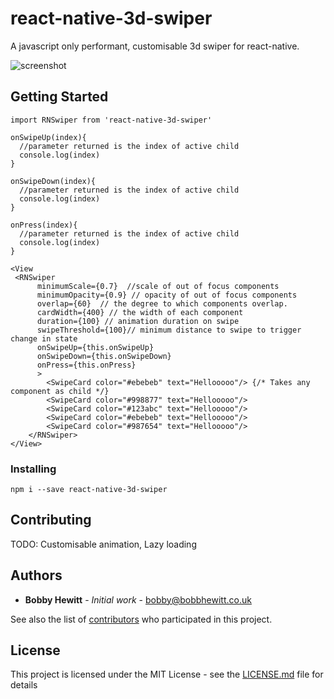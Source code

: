 # react-native-3d-swiper

A javascript only performant, customisable 3d swiper for react-native. 

![screenshot](https://user-images.githubusercontent.com/14819705/28497423-b7e9cfbc-6f7e-11e7-89fd-eb62f8cc6ff2.gif)

## Getting Started

```JSX
import RNSwiper from 'react-native-3d-swiper'

onSwipeUp(index){
  //parameter returned is the index of active child
  console.log(index)
}

onSwipeDown(index){
  //parameter returned is the index of active child
  console.log(index)
}

onPress(index){
  //parameter returned is the index of active child
  console.log(index)
}

<View
 <RNSwiper
      minimumScale={0.7}  //scale of out of focus components
      minimumOpacity={0.9} // opacity of out of focus components
      overlap={60}  // the degree to which components overlap.  
      cardWidth={400} // the width of each component
      duration={100} // animation duration on swipe
      swipeThreshold={100}// minimum distance to swipe to trigger change in state 
      onSwipeUp={this.onSwipeUp}
      onSwipeDown={this.onSwipeDown}
      onPress={this.onPress}
      >
        <SwipeCard color="#ebebeb" text="Hellooooo"/> {/* Takes any component as child */}
        <SwipeCard color="#998877" text="Hellooooo"/>
        <SwipeCard color="#123abc" text="Hellooooo"/>
        <SwipeCard color="#ebebeb" text="Hellooooo"/>
        <SwipeCard color="#987654" text="Hellooooo"/>
    </RNSwiper>
</View>
```

### Installing

```
npm i --save react-native-3d-swiper
```


## Contributing

TODO: Customisable animation, Lazy loading


## Authors

* **Bobby Hewitt** - *Initial work* - <bobby@bobbhewitt.co.uk> 

See also the list of [contributors](https://github.com/Bobby-hewitt/react-native-3d-swiper) who participated in this project.

## License

This project is licensed under the MIT License - see the [LICENSE.md](LICENSE.md) file for details

